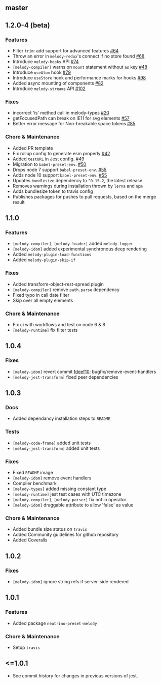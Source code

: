 ## master

## 1.2.0-4 (beta)

### Features

- Filter `trim`: add support for advanced features [#64](https://github.com/trivago/melody/pull/64)
- Throw an error in `melody-redux`'s connect if no store found [#68](https://github.com/trivago/melody/pull/68)
- Introduce `melody-hooks` API [#74](https://github.com/trivago/melody/pull/74)
- `[melody-compiler]` warns on `mount` statement without `as` key [#48](https://github.com/trivago/melody/pull/48)
- Introduce `useAtom` hook [#79](https://github.com/trivago/melody/pulls/79)
- Introduce `useStore` hook and performance marks for hooks [#98](https://github.com/trivago/melody/pulls/98)
- Added async mounting of components [#82](https://github.com/trivago/melody/pull/82)
- Introduce `melody-streams` API [#102](https://github.com/trivago/melody/pull/102)

### Fixes

- incorrect 'is' method call in melody-types [#20](https://github.com/trivago/melody/issues/20)
- getFocusedPath can break on IE11 for svg elements [#57](https://github.com/trivago/melody/issues/57)
- Better error message for Non-breakable space tokens [#85](https://github.com/trivago/melody/issues/85)


### Chore & Maintenance

- Added PR template
- Fix rollup config to generate esm properly [#42](https://github.com/trivago/melody/pull/42)
- Added `testURL` in Jest config. [#49](https://github.com/trivago/melody/pull/49)
- Migration to `babel-preset-env`. [#50](https://github.com/trivago/melody/issues/50)
- Drops node 7 support `babel-preset-env`. [#55](https://github.com/trivago/melody/issues/55)
- Adds node 10 support `babel-preset-env`. [#55](https://github.com/trivago/melody/issues/55)
- Updates `bundlesize` dependency to `^0.15.2`, the latest release
- Removes warnings during installation thrown by `lerna` and `npm`
- Adds bundlesize token to travis config
- Publishes packages for pushes to pull requests, based on the merge result

## 1.1.0

### Features

- `[melody-compiler]`, `[melody-loader]` added `melody-logger`
- `[melody-idom]` added experimental synchronous deep rendering
- Added `melody-plugin-load-functions`
- Added `melody-plugin-skip-if`

### Fixes

- Added transform-object-rest-spread plugin
- `[melody-compiler]` remove `path.parse` dependency
- Fixed typo in call date filter
- Skip over all empty elements

### Chore & Maintenance

- Fix ci with workflows and test on node 6 & 8
- `[melody-runtime]` fix filter tests

## 1.0.4

### Fixes

- `[melody-idom]` revert commit [fdeef10](https://github.com/trivago/melody/commit/fdeef107bede824260916d458f956d3ee77d04e2): bugfix/remove-event-handlers
- `[melody-jest-transform]` fixed peer dependencies

## 1.0.3

### Docs

- Added dependancy installation steps to `README`

### Tests

- `[melody-code-frame]` added unit tests
- `[melody-jest-transform]` added unit tests

### Fixes

- Fixed `README` image
- `[melody-idom]` remove event handlers
- Compiler benchmark
- `[melody-types]` added missing constant type
- `[melody-runtime]` jest test cases with UTC timezone
- `[melody-compiler]`, `[melody-parser]` fix not in operator
- `[melody-idom]` draggable attribute to allow 'false' as value

### Chore & Maintenance

- Added bundle size status on `travis`
- Added Community guidelines for github repository
- Added Coveralls

## 1.0.2

### Fixes

- `[melody-idom]` ignore string refs if server-side rendered

## 1.0.1

### Features

- Added package `neutrino-preset-melody`

### Chore & Maintenance

- Setup `travis`

## <=1.0.1

- See commit history for changes in previous versions of jest.
